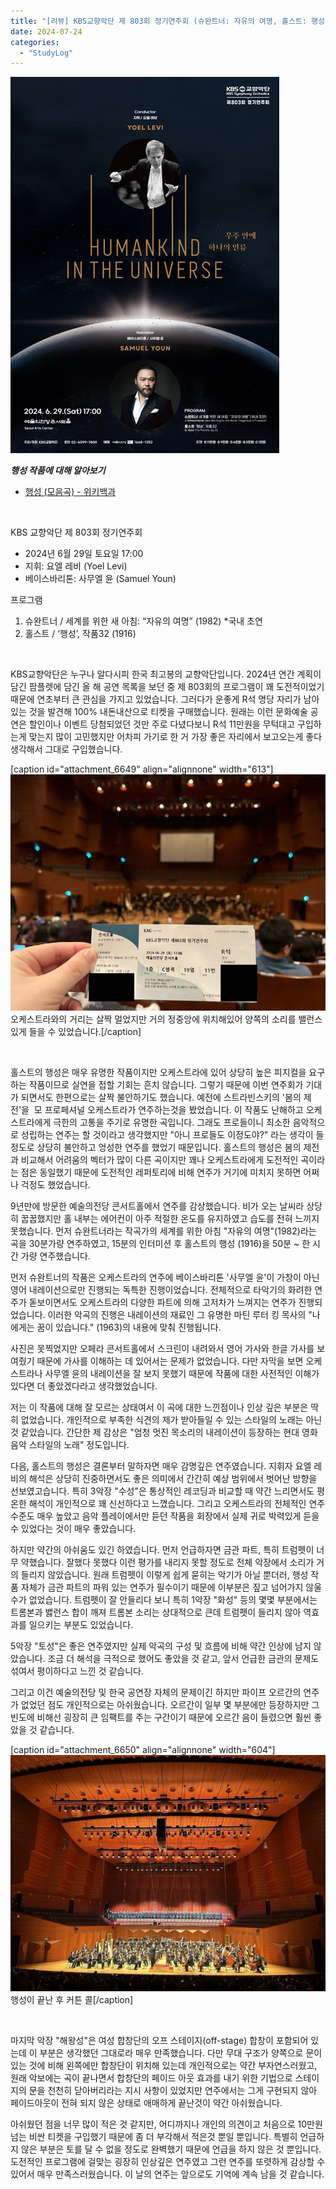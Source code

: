 ```yaml
---
title: "[리뷰] KBS교향악단 제 803회 정기연주회 (슈완트너: 자유의 여명, 홀스트: 행성)"
date: 2024-07-24
categories: 
  - "StudyLog"
---
```


![](./assets/img/wp-content/uploads/2024/07/20240530-48088.jpeg)

_**행성 작품에 대해 알아보기**_

- [행성 (모음곡) - 위키백과](https://ko.wikipedia.org/wiki/%ED%96%89%EC%84%B1_\(%EB%AA%A8%EC%9D%8C%EA%B3%A1\))

 

KBS 교향악단 제 803회 정기연주회

- 2024년 6월 29일 토요일 17:00
- 지휘: 요엘 레비 (Yoel Levi)
- 베이스바리톤: 사무엘 윤 (Samuel Youn)

프로그램

1. 슈완트너 / 세계를 위한 새 아침: “자유의 여명” (1982) \*국내 초연
2. 홀스트 / ‘행성’, 작품32 (1916)

 

KBS교향악단은 누구나 알다시피 한국 최고봉의 교향악단입니다. 2024년 연간 계획이 담긴 팜플렛에 담긴 올 해 공연 목록을 보던 중 제 803회의 프로그램이 꽤 도전적이었기 때문에 연초부터 큰 관심을 가지고 있었습니다. 그러다가 운좋게 R석 명당 자리가 남아있는 것을 발견해 100% 내돈내산으로 티켓을 구매했습니다. 원래는 이런 문화예술 공연은 할인이나 이벤트 당첨되었던 것만 주로 다녔다보니 R석 11만원을 무턱대고 구입하는게 맞는지 많이 고민했지만 어차피 가기로 한 거 가장 좋은 자리에서 보고오는게 좋다 생각해서 그대로 구입했습니다.

\[caption id="attachment\_6649" align="alignnone" width="613"\]![](./assets/img/wp-content/uploads/2024/07/IMG_8677.jpg) 오케스트라와의 거리는 살짝 멀었지만 거의 정중앙에 위치해있어 양쪽의 소리를 밸런스있게 들을 수 있었습니다.\[/caption\]

 

홀스트의 행성은 매우 유명한 작품이지만 오케스트라에 있어 상당히 높은 피지컬을 요구하는 작품이므로 실연을 접할 기회는 흔치 않습니다. 그렇기 때문에 이번 연주회가 기대가 되면서도 한편으로는 살짝 불안하기도 했습니다. 예전에 스트라빈스키의 '봄의 제전'을  모 프로페셔널 오케스트라가 연주하는것을 봤었습니다. 이 작품도 난해하고 오케스트라에게 극한의 고통을 주기로 유명한 곡입니다. 그래도 프로들이니 최소한 음악적으로 성립하는 연주는 할 것이라고 생각했지만 "아니 프로들도 이정도야?" 라는 생각이 들 정도로 상당히 불안하고 엉성한 연주를 했었기 때문입니다. 홀스트의 행성은 봄의 제전과 비교해서 어려움의 벡터가 많이 다른 곡이지만 꽤나 오케스트라에게 도전적인 곡이라는 점은 동일했기 때문에 도전적인 레퍼토리에 비해 연주가 거기에 미치지 못하면 어쩌나 걱정도 했었습니다.

9년만에 방문한 예술의전당 콘서트홀에서 연주를 감상했습니다. 비가 오는 날씨라 상당히 꿉꿉했지만 홀 내부는 에어컨이 아주 적절한 온도를 유지하였고 습도를 전혀 느끼지 못했습니다. 먼저 슈완트너라는 작곡가의 세계를 위한 아침 "자유의 여명"(1982)라는 곡을 30분가량 연주하였고, 15분의 인터미션 후 홀스트의 행성 (1916)을 50분 ~ 한 시간 가량 연주했습니다.

먼저 슈완트너의 작품은 오케스트라의 연주에 베이스바리톤 '사무엘 윤'이 가창이 아닌 영어 내레이션으로만 진행되는 독특한 진행이었습니다. 전체적으로 타악기의 화려한 연주가 돋보이면서도 오케스트라의 다양한 파트에 의해 고저차가 느껴지는 연주가 진행되었습니다. 이러한 악곡의 진행은 내레이션의 재료인 그 유명한 마틴 루터 킹 목사의 "나에게는 꿈이 있습니다." (1963)의 내용에 맞춰 진행됩니다.

사진은 못찍었지만 오페라 콘서트홀에서 스크린이 내려와서 영어 가사와 한글 가사를 보여줬기 때문에 가사를 이해하는 데 있어서는 문제가 없었습니다. 다만 자막을 보면 오케스트라나 사무엘 윤의 내레이션을 잘 보지 못했기 때문에 작품에 대한 사전적인 이해가 있다면 더 좋았겠다라고 생각했었습니다.

저는 이 작품에 대해 잘 모르는 상태여서 이 곡에 대한 느낀점이나 인상 깊은 부분은 딱히 없었습니다. 개인적으로 부족한 식견의 제가 받아들일 수 있는 스타일의 노래는 아닌 것 같았습니다. 간단한 제 감상은 "엄청 멋진 목소리의 내레이션이 등장하는 현대 영화 음악 스타일의 노래" 정도입니다.

다음, 홀스트의 행성은 결론부터 말하자면 매우 감명깊은 연주였습니다. 지휘자 요엘 레비의 해석은 상당히 진중하면서도 좋은 의미에서 간간히 예상 범위에서 벗어난 방향을 선보였고습니다. 특히 3악장 "수성"은 통상적인 레코딩과 비교할 때 약간 느리면서도 평온한 해석이 개인적으로 꽤 신선하다고 느꼈습니다. 그리고 오케스트라의 전체적인 연주 수준도 매우 높았고 음악 플레이에서만 듣던 작품을 회장에서 실제 귀로 박력있게 듣을 수 있었다는 것이 매우 좋았습니다.

하지만 약간의 아쉬움도 있긴 하였습니다. 먼저 언급하자면 금관 파트, 특히 트럼펫이 너무 약했습니다. 잘했다 못했다 이런 평가를 내리지 못할 정도로 전체 악장에서 소리가 거의 들리지 않았습니다. 원래 트럼펫이 이렇게 쉽게 묻히는 악기가 아닐 뿐더러, 행성 작품 자체가 금관 파트의 파워 있는 연주가 필수이기 때문에 이부분은 짚고 넘어가지 않울 수가 없었습니다. 트럼펫이 잘 안들리다 보니 특히 1악장 "화성" 등의 몇몇 부분에서는 트롬본과 밿런스 합이 깨져 트롬본 소리는 상대적으로 큰데 트럼펫이 들리지 않아 역효과를 일으키는 부분도 있었습니다.

5악장 "토성"은 좋은 연주였지만 실제 악곡의 구성 및 흐름에 비해 약간 인상에 남지 않았습니다. 조금 더 해석을 극적으로 했어도 좋았을 것 같고, 앞서 언급한 금관의 문제도 섞여서 평이하다고 느낀 것 같습니다.

그리고 이건 예술의전당 및 한국 공연장 자체의 문제이긴 하지만 파이프 오르간의 연주가 없었던 점도 개인적으로는 아쉬웠습니다. 오르간이 일부 몇 부분에만 등장하지만 그 빈도에 비해선 굉장히 큰 임팩트를 주는 구간이기 때문에 오르간 음이 들렸으면 훨씬 좋았을 것 같습니다.

\[caption id="attachment\_6650" align="alignnone" width="604"\]![](./assets/img/wp-content/uploads/2024/07/IMG_8683-복사본.jpg) 행성이 끝난 후 커튼 콜\[/caption\]

 

마지막 악장 "해왕성"은 여성 합창단의 오프 스테이지(off-stage) 합창이 포함되어 있는데 이 부분은 생각했던 그대로라 매우 만족했습니다. 다만 무대 구조가 양쪽으로 문이 있는 것에 비해 왼쪽에만 합창단이 위치해 있는데 개인적으로는 약간 부자연스러웠고, 원래 악보에는 곡이 끝나면서 합창단의 페이드 아웃 효과를 내기 위한 기법으로 스테이지의 문을 천천히 닫아버리라는 지시 사항이 있었지만 연주에서는 그게 구현되지 않아 페이드아웃이 전혀 되지 않은 상태로 애매하게 끝난것이 약간 아쉬웠습니다.

아쉬웠던 점을 너무 많이 적은 것 같지만, 어디까지나 개인의 의견이고 처음으로 10만원 넘는 비싼 티켓을 구입했기 때문에 좀 더 부각해서 적은것 뿐일 뿐입니다. 특별히 언급하지 않은 부분은 토를 달 수 없을 정도로 완벽했기 때문에 언급을 하지 않은 것 뿐입니다. 도전적인 프로그램에 걸맞는 굉장히 인상깊은 연주였고 그런 연주를 또렷하게 감상할 수 있어서 매우 만족스러웠습니다. 이 날의 연주는 앞으로도 기억에 계속 남을 것 같습니다.
